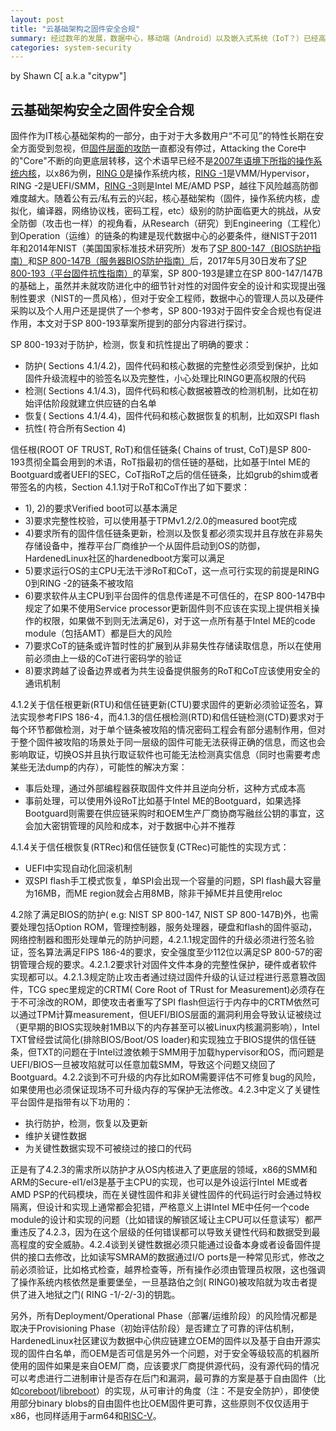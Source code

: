 ```yaml
---
layout: post
title: "云基础架构之固件安全合规"
summary: 经过数年的发展，数据中心，移动端（Android）以及嵌入式系统（IoT？）已经高度依赖于自由软件/固件/硬件，过去 12 年的基础架构层面的攻防对抗来中，Attacking the Core 的那个 Core 早已从内核转移到了 Hypervisor 之后又转移到了 EFI/SMM 最后 Intel ME 成为了新的 Core。但在某种程度上讲，内核依然是一把基路伯之剑，它的一举一动依然会影响到更底层恶魔的行为
categories: system-security
---
```


by Shawn C[ a.k.a "citypw"]

## 云基础架构安全之固件安全合规

固件作为IT核心基础架构的一部分，由于对于大多数用户“不可见”的特性长期在安全方面受到忽视，但[固件层面的攻防](https://github.com/hardenedlinux/firmware-anatomy/blob/master/hack_ME/firmware_security.md)一直都没有停过，Attacking the Core中的"Core"不断的向更底层转移，这个术语早已经不是[2007年语境下所指的操作系统内核](http://phrack.org/archives/issues/64/6.txt)，以x86为例，[RING 0](https://github.com/hardenedlinux/grsecurity-101-tutorials/blob/master/kernel_vuln_exp.md)是操作系统内核，[RING -1](https://github.com/hardenedlinux/grsecurity-101-tutorials/blob/master/virt_security.md)是VMM/Hypervisor，RING -2是UEFI/SMM，[RING -3](https://github.com/hardenedlinux/firmware-anatomy/blob/master/hack_ME/me_info.md)则是Intel ME/AMD PSP，越往下风险越高防御难度越大。随着公有云/私有云的兴起，核心基础架构（固件，操作系统内核，虚拟化，编译器，网络协议栈，密码工程，etc）级别的防护面临更大的挑战，从安全防御（攻击也一样）的视角看，从Research（研究）到Engineering（工程化）到Operation（运维）的链条的构建是现代数据中心的必要条件，继NIST于2011年和2014年NIST（美国国家标准技术研究所）发布了[SP 800-147（BIOS防护指南）](http://nvlpubs.nist.gov/nistpubs/Legacy/SP/nistspecialpublication800-147.pdf)和[SP 800-147B（服务器BIOS防护指南）](http://nvlpubs.nist.gov/nistpubs/SpecialPublications/NIST.SP.800-147B.pdf)后，2017年5月30日发布了[SP 800-193（平台固件抗性指南）](http://csrc.nist.gov/publications/PubsDrafts.html#SP-800-193)的草案，SP 800-193是建立在SP 800-147/147B的基础上，虽然并未就攻防进化中的细节针对性的对固件安全的设计和实现提出强制性要求（NIST的一贯风格），但对于安全工程师，数据中心的管理人员以及硬件采购以及个人用户还是提供了一个参考，SP 800-193对于固件安全合规也有促进作用，本文对于SP 800-193草案所提到的部分内容进行探讨。

SP 800-193对于防护，检测，恢复和抗性提出了明确的要求：

* 防护( Sections 4.1/4.2)，固件代码和核心数据的完整性必须受到保护，比如固件升级流程中的验签名以及完整性，小心处理比RING0更高权限的代码
* 检测( Sections 4.1/4.3)，固件代码和核心数据被篡改的检测机制，比如在初始评估阶段就建立供应链的白名单
* 恢复( Sections 4.1/4.4)，固件代码和核心数据恢复的机制，比如双SPI flash
* 抗性( 符合所有Section 4)

信任根(ROOT OF TRUST, RoT)和信任链条( Chains of trust, CoT)是SP 800-193贯彻全篇会用到的术语，RoT指最初的信任链的基础，比如基于Intel ME的Bootguard或者UEFI的SEC，CoT指RoT之后的信任链条，比如grub的shim或者带签名的内核，Section 4.1.1对于RoT和CoT作出了如下要求：

* 1), 2)的要求Verified boot可以基本满足
* 3)要求完整性校验，可以使用基于TPMv1.2/2.0的measured boot完成
* 4)要求所有的固件信任链条更新，检测以及恢复都必须实现并且存放在非易失存储设备中，推荐平台厂商维护一个从固件启动到OS的防御，HardenedLinux社区的hardenedboot方案可以满足
* 5)要求运行OS的主CPU无法干涉RoT和CoT，这一点可行实现的前提是RING 0到RING -2的链条不被攻陷
* 6)要求软件从主CPU到平台固件的信息传递是不可信任的，在SP 800-147B中规定了如果不使用Service processor更新固件则不应该在实现上提供相关操作的权限，如果做不到则无法满足6)，对于这一点所有基于Intel ME的code module（包括AMT）都是巨大的风险
* 7)要求CoT的链条或许暂时性的扩展到从非易失性存储读取信息，所以在使用前必须由上一级的CoT进行密码学的验证
* 8)要求跨越了设备边界或者为共生设备提供服务的RoT和CoT应该使用安全的通讯机制


4.1.2关于信任根更新(RTU)和信任链更新(CTU)要求固件的更新必须验证签名，算法实现参考FIPS 186-4，而4.1.3的信任根检测(RTD)和信任链检测(CTD)要求对于每个环节都做检测，对于单个链条被攻陷的情况密码工程会有部分遏制作用，但对于整个固件被攻陷的场景处于同一层级的固件可能无法获得正确的信息，而这也会影响取证，切换OS并且执行取证软件也可能无法检测真实信息（同时也需要考虑某些无法dump的内存），可能性的解决方案：

* 事后处理，通过外部编程器获取固件文件并且逆向分析，这种方式成本高
* 事前处理，可以使用外设RoT比如基于Intel ME的Bootguard，如果选择Bootguard则需要在供应链采购时和OEM生产厂商协商写融丝公钥的事宜，这会加大密钥管理的风险和成本，对于数据中心并不推荐


4.1.4关于信任根恢复(RTRec)和信任链恢复(CTRec)可能性的实现方式：

* UEFI中实现自动化回滚机制
* 双SPI flash手工模式恢复，单SPI会出现一个容量的问题，SPI flash最大容量为16MB，而ME region就会占用8MB，除非干掉ME并且使用reloc


4.2除了满足BIOS的防护( e.g: NIST SP 800-147, NIST SP 800-147B)外，也需要处理包括Option ROM，管理控制器，服务处理器，硬盘和flash的固件驱动，网络控制器和图形处理单元的防护问题，4.2.1.1规定固件的升级必须进行签名验证，签名算法满足FIPS 186-4的要求，安全强度至少112位以满足SP 800-57的密钥管理合规的要求。4.2.1.2要求针对固件文件本身的完整性保护，硬件或者软件实现都可以。4.2.1.3规定防止攻击者通过绕过固件升级的认证过程进行恶意篡改固件，TCG spec里规定的CRTM( Core Root of TRust for Measurement)必须存在于不可涂改的ROM，即使攻击者重写了SPI flash但运行于内存中的CRTM依然可以通过TPM计算measurement，但UEFI/BIOS层面的漏洞利用会导致认证被绕过（更早期的BIOS实现映射1MB以下的内存甚至可以被Linux内核漏洞影响），Intel TXT曾经尝试简化(排除BIOS/Boot/OS loader)和实现独立于BIOS提供的信任链条，但TXT的问题在于Intel过渡依赖于SMM用于加载hypervisor和OS，而问题是UEFI/BIOS一旦被攻陷就可以任意加载SMM，导致这个问题又绕回了Bootguard。4.2.2谈到不可升级的内存比如ROM需要评估不可修复bug的风险，如果使用也必须保证现场不可升级内存的写保护无法修改。4.2.3中定义了关键性平台固件是指带有以下功用的：

* 执行防护，检测，恢复以及更新
* 维护关键性数据
* 为关键性数据实现不可被绕过的接口的代码

正是有了4.2.3的需求所以防护才从OS内核进入了更底层的领域，x86的SMM和ARM的Secure-el1/el3是基于主CPU的实现，也可以是外设运行Intel ME或者AMD PSP的代码模块，而在关键性固件和非关键性固件的代码运行时会通过特权隔离，但设计和实现上通常都会犯错，严格意义上讲Intel ME中任何一个code module的设计和实现的问题（比如错误的解锁区域让主CPU可以任意读写）都严重违反了4.2.3，因为在这个层级的任何错误都可以导致关键性代码和数据受到最高程度的安全威胁。4.2.4谈到关键性数据必须只能通过设备本身或者设备固件提供的接口去修改，比如读写SMRAM的数据通过I/O ports是一种常见形式，修改之前必须验证，比如格式检查，越界检查等，所有操作必须由管理员权限，这也强调了操作系统内核依然是重要堡垒，一旦基路伯之剑( RING0)被攻陷就为攻击者提供了进入地狱之门( RING -1/-2/-3)的钥匙。

另外，所有Deployment/Operational Phase（部署/运维阶段）的风险情况都是取决于Provisioning Phase（初始评估阶段）是否建立了可靠的评估机制，HardenedLinux社区建议为数据中心供应链建立OEM的固件以及基于自由开源实现的固件白名单，而OEM是否可信是另外一个问题，对于安全等级较高的机器所使用的固件如果是来自OEM厂商，应该要求厂商提供源代码，没有源代码的情况可以考虑进行二进制审计是否存在后门和漏洞，最可靠的方案是基于自由固件（比如[coreboot](https://www.coreboot.org/)/[libreboot](https://libreboot.org/)）的实现，从可审计的角度（注：不是安全防护），即使使用部分binary blobs的自由固件也比OEM固件更可靠，这些原则不仅仅适用于x86，也同样适用于arm64和[RISC-V](https://github.com/riscv/)。

